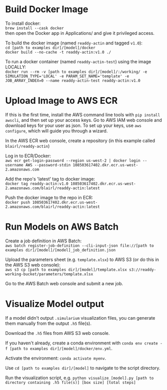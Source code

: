 # Build Docker Image

To install docker:<br/>
`brew install --cask docker`<br/>
then open the Docker app in Applications/ and give it privileged access.

To build the docker image (named `readdy-actin` and tagged `v1.0`):<br/>
`cd [path to examples dir]/[model]/docker`<br/>
`docker build --no-cache -t readdy-actin:v1.0 ./`

To run a docker container (named `readdy-actin-test`) using the image LOCALLY:<br/>
`docker run --rm -v [path to examples dir]/[model]/:/working/ -e SIMULATION_TYPE='LOCAL' -e PARAM_SET_NAME='template' -e JOB_ARRAY_INDEX=0 --name readdy-actin-test readdy-actin:v1.0`

# Upload Image to AWS ECR

If this is the first time, install the AWS command line tools with `pip install awscli`, and then set up your access keys. Go to AWS IAM web console and download keys for your user as json. To set up your keys, use `aws configure`, which will guide you through a wizard.

In the AWS ECR web console, create a repository (in this example called `blairl/readdy-actin`)

Log in to ECR/Docker:<br/>`aws ecr get-login-password --region us-west-2 | docker login --username AWS --password-stdin 108503617402.dkr.ecr.us-west-2.amazonaws.com`

Add the repo's 'latest' tag to docker image:<br/>
`docker tag readdy-actin:v1.0 108503617402.dkr.ecr.us-west-2.amazonaws.com/blairl/readdy-actin:latest`

Push the docker image to the repo in ECR:<br/>
`docker push 108503617402.dkr.ecr.us-west-2.amazonaws.com/blairl/readdy-actin:latest`

# Run Models on AWS Batch

Create a job definition in AWS Batch:<br/>
`aws batch register-job-definition --cli-input-json file://[path to examples dir]/[model]/[model]_job_definition.json`

Upload the parameters sheet (e.g. `template.xlsx`) to AWS S3 (or do this in the AWS S3 web console):<br/>
`aws s3 cp [path to examples dir]/[model]/template.xlsx s3://readdy-working-bucket/parameters/template.xlsx`

Go to the AWS Batch web console and submit a new job.

# Visualize Model output

If a model didn't output `.simularium` visualization files, you can generate them manually from the output `.h5` file(s). 

Download the `.h5` files from AWS S3 web console.

If you haven't already, create a conda environment with `conda env create -f [path to examples dir]/[model]/docker/env.yml`.

Activate the environment: `conda activate myenv`.

Use `cd [path to examples dir]/[model]` to navigate to the script directory.

Run the visualization script, e.g. `python visualize_[model].py [path to directory containing .h5 file(s)] [box size] [total steps]`